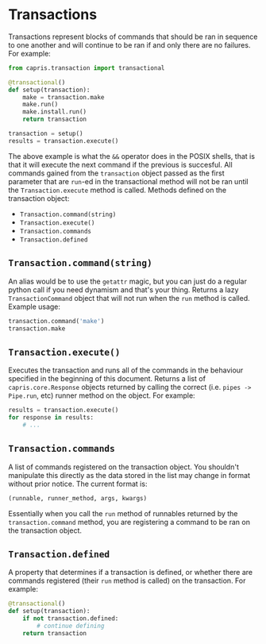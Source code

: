 # Transactions

Transactions represent blocks of commands that should be
ran in sequence to one another and will continue to be
ran if and only there are no failures. For example:

```python
from capris.transaction import transactional

@transactional()
def setup(transaction):
    make = transaction.make
    make.run()
    make.install.run()
    return transaction

transaction = setup()
results = transaction.execute()
```

The above example is what the `&&` operator does in the
POSIX shells, that is that it will execute the next
command if the previous is succesful. All commands gained
from the `transaction` object passed as the first parameter
that are `run`-ed in the transactional method will not be
ran until the `Transaction.execute` method is called.
Methods defined on the transaction object:

 - `Transaction.command(string)`
 - `Transaction.execute()`
 - `Transaction.commands`
 - `Transaction.defined`


## `Transaction.command(string)`

An alias would be to use the `getattr` magic, but you
can just do a regular python call if you need dynamism
and that's your thing. Returns a lazy `TransactionCommand`
object that will not run when the `run` method is called.
Example usage:

```python
transaction.command('make')
transaction.make
```

## `Transaction.execute()`

Executes the transaction and runs all of the commands in
the behaviour specified in the beginning of this document.
Returns a list of `capris.core.Response` objects returned
by calling the correct (i.e. `pipes -> Pipe.run`, etc)
runner method on the object. For example:

```python
results = transaction.execute()
for response in results:
    # ...
```

## `Transaction.commands`

A list of commands registered on the transaction object.
You shouldn't manipulate this directly as the data stored
in the list may change in format without prior notice.
The current format is:

```python
(runnable, runner_method, args, kwargs)
```

Essentially when you call the `run` method of runnables
returned by the `transaction.command` method, you are
registering a command to be ran on the transaction
object.

## `Transaction.defined`

A property that determines if a transaction is defined,
or whether there are commands registered (their `run`
method is called) on the transaction. For example:

```python
@transactional()
def setup(transaction):
    if not transaction.defined:
        # continue defining
    return transaction
```
